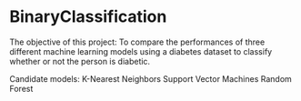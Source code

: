# BinaryClassification

The objective of this project:
To compare the performances of three different machine learning models using a diabetes dataset to classify whether or not the person is diabetic.

Candidate models:
K-Nearest Neighbors
Support Vector Machines
Random Forest
